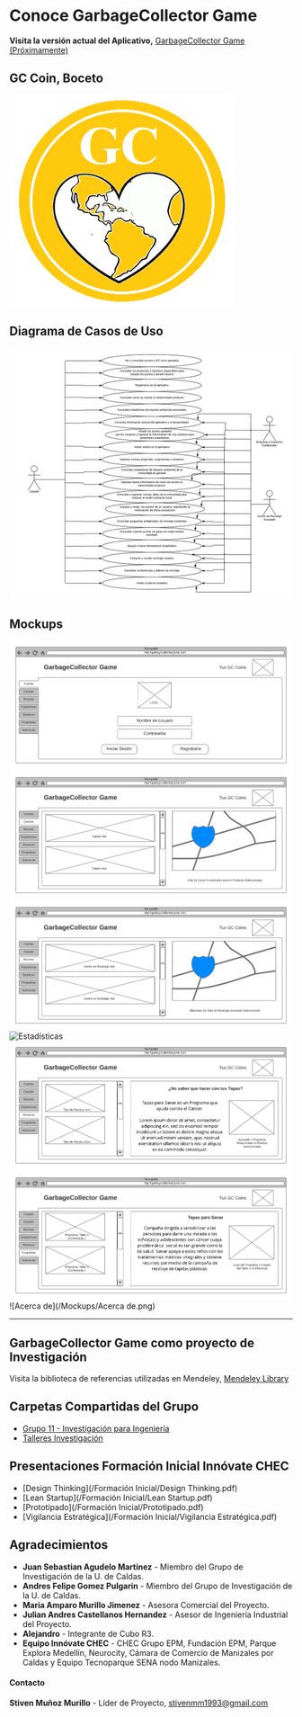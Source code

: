 # Conoce GarbageCollector Game
**Visita la versión actual del Aplicativo,** [GarbageCollector Game (Próximamente)](https://github.com/steelheart93/GarbageCollector-Game)

## GC Coin, Boceto
![gc](gc.png)

## Diagrama de Casos de Uso
![usecases](usecases.png)

## Mockups
![Cuenta](/Mockups/Cuenta.png)
![Canjear](/Mockups/Canjear.png)
![Reciclar](/Mockups/Reciclar.png)
![Estadísticas](/Mockups/Estadísticas.png)
![Residuos](/Mockups/Residuos.png)
![Programas](/Mockups/Programas.png)
![Acerca de](/Mockups/Acerca de.png)

* * *

## GarbageCollector Game como proyecto de Investigación
Visita la biblioteca de referencias utilizadas en Mendeley, [Mendeley Library](https://www.mendeley.com/library/community/grupo-11-8)

## Carpetas Compartidas del Grupo
* [Grupo 11 - Investigación para Ingeniería](https://drive.google.com/drive/u/1/folders/1m0EG9M_oexe-XutzTsV5faYpL3UPuNXg)
* [Talleres Investigación](https://drive.google.com/drive/u/1/folders/1b9rF30birvm4rA6tsZtkW5r8BbzoOmZV)

## Presentaciones Formación Inicial Innóvate CHEC
* [Design Thinking](/Formación Inicial/Design Thinking.pdf)
* [Lean Startup](/Formación Inicial/Lean Startup.pdf)
* [Prototipado](/Formación Inicial/Prototipado.pdf)
* [Vigilancia Estratégica](/Formación Inicial/Vigilancia Estratégica.pdf)

## Agradecimientos 
* **Juan Sebastian Agudelo Martinez** - Miembro del Grupo de Investigación  de la U. de Caldas.
* **Andres Felipe Gomez Pulgarin** - Miembro del Grupo de Investigación  de la U. de Caldas.
* **Maria Amparo Murillo Jimenez** - Asesora Comercial del Proyecto.
* **Julian Andres Castellanos Hernandez** - Asesor de Ingeniería Industrial del Proyecto.
* **Alejandro** - Integrante de Cubo R3.
* **Equipo Innóvate CHEC** - CHEC Grupo EPM, Fundación EPM, Parque Explora Medellín, Neurocity, Cámara de Comercio de Manizales por Caldas y Equipo Tecnoparque SENA nodo Manizales.

#### Contacto
**Stiven Muñoz Murillo** - Líder de Proyecto, [stivenmm1993@gmail.com](mailto:stivenmm1993@gmail.com)
